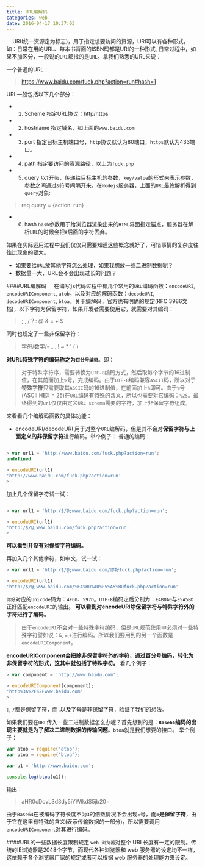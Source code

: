 ```yaml
---
title: URL编解码
categories: web
date: 2016-04-17 10:37:03
---
```

&nbsp;&nbsp;&nbsp;&nbsp;URI(统一资源定为标志)，用于指定想要访问的资源，URI可以有各种形式，如：日常在用的URL、每本书背面的ISBN码都是URI的一种形式, 日常过程中，如果不加区分，一般说的`URI`都指的是`URL`。拿我们熟悉的URL来说：

<!-- more -->
一个普通的URL：
>https://www.baidu.com/fuck.php?action=run#hash=1

URL一般包括以下几个部分：

+ 1. Scheme
指定URL协议：http/https
+ 2. hostname
指定域名，如上面的`www.baidu.com`
+ 3. port
指定目标主机端口号，`http`协议默认为80端口，`https`默认为433端口。
+ 4. path
指定要访问的资源路径，以上为`fuck.php`
+ 5. query
以`?`开头，传递给目标主机的参数，`key/value`的形式来表示参数，参数之间通过`&`符号间隔开来。在`Nodejs`服务器，上面的`URL`最终解析得到`query`对象:
> req.query = {action: run}
+ 6. hash
`hash`参数用于给浏览器渲染出来的`HTML`界面指定锚点，服务器在解析`URL`的时候会把`#`后面的字符丢弃。

如果在实际运用过程中我们仅仅只需要知道这些概念就好了，可惜事情的复杂度往往比现象的要大。

- 如果要给`URL`放其他字符怎么处理，如果我想放一些二进制数据呢？
- 数据量一大，URL会不会出现过长的问题？

####URL编解码
&nbsp;&nbsp;&nbsp;&nbsp;在编写`js`代码过程中有几个常用的`URL`编码函数：`encodeURI`, `encodeURIComponent`, `atob`。以及对应的解码函数：`decodeURI`, `decodeURIComponent`, `btoa`。关于编解码，官方也有明确的规定(RFC 3986文档)，以下字符为保留字符，如果开发者需要使用它，就需要对其编码：
> ; , / ? : @ & = + $

同时也规定了一些非保留字符：
>字母/数字/- _ . ! ~ * ' ( )	

**对URL特殊字符的编码称之为`百分号编码`**。即：
> 对于特殊字符序，需要转换为`UTF-8`编码方式，然后取每个字节的16进制值，在其前面加上`%`号，完成编码。由于`UTF-8`编码兼容`ASCII`码，所以对于**特殊字符**只需要取其`ASCII`码的16进制值，在前面加上`%`即可。由于`%`号(ASCII HEX = 25)在`URL`编码有特殊的含义，所以也需要对它编码：`%25`。最终得到的`url`仅仅由定义`URL schema`需要的字符，加上非保留字符组成。


来看看几个编解码函数的具体功能：
+ encodeURI/decodeURI
用于对整个`URL`编解码，但是其不会对**保留字符与上面定义的非保留字符**进行编码。举个例子：
普通的编码：
```javascript

> var url1 = 'http://www.baidu.com/fuck.php?action=run';
undefined

> encodeURI(url1)
'http://www.baidu.com/fuck.php?action=run'
> 

```

加上几个保留字符试一试：
``` javascript

> var url1 = 'http:/$/@;www.baidu.com/fuck.php?action=run';

> encodeURI(url1)
'http:/$/@;www.baidu.com/fuck.php?action=run'
> 

```
**可以看到并没有对保留字符编码。**

再加入几个其他字符，如中文，试一试：
```javascript
> var url1 = 'http:/$/@;www.baidu.com/你好fuck.php?action=run';

> encodeURI(url1)
'http:/$/@;www.baidu.com/%E4%BD%A0%E5%A5%BDfuck.php?action=run'

```
`你好`对应的`Unicode`码为：`4F60`、`597D`。`UTF-8`编码之后分别为：`E4BDA0`与`E5A5BD`正好匹配`encodeURI`的输出。
**可以看到对encodeURI除保留字符与特殊字符外的字符进行了编码。**

>由于`encodeURI`不会对一些特殊字符编码，但是`URL`规范使用中必须对一些特殊字符譬如说：`&`, `=`,`+`进行编码。所以我们要用到的另一个函数是`encodeURIComponent`。

**encodeURIComponent会把除非保留字符外的字符，通过百分号编码，转化为非保留字符的形式，这其中就包括了特殊字符。**
看几个例子：
``` javascript
> var component = 'http://www.baidu.com'; 

> encodeURIComponent(component);
'http%3A%2F%2Fwww.baidu.com'
> 

```
`:`, `/`都是保留字符，而`.`以及字母是非保留字符，验证了我们的想法。

如果我们要在`URL`传入一些二进制数据怎么办呢？首先想到的是：**`Base64`编码的出现主要就是为了解决二进制数据的传输问题**。`btoa`就是我们想要的接口。
举个例子：
```javascript
var atob = require('atob');
var btoa = require('btoa');

var u1 = 'http://www.baidu.com';

console.log(btoa(u1));

```
输出：
> aHR0cDovL3d3dy5iYWlkdS5jb20=

由于`Base64`在被编码字符长度不为`3`的倍数情况下会出现`=`号，**而`=`是保留字符**，由于它在这里有特殊的含义(表示传输数据的一部分)，所以需要调用`encodeURIComponent`对其进行编码。


####URL的一些数据长度限制规定
`web 浏览器`对整个 URI 长度有一定的限制。传统的IE浏览器是2048个字节，而现代各种浏览器和 web 服务器的设定均不一样，这依赖于各个浏览器厂家的规定或者可以根据 web 服务器的处理能力来设定。



